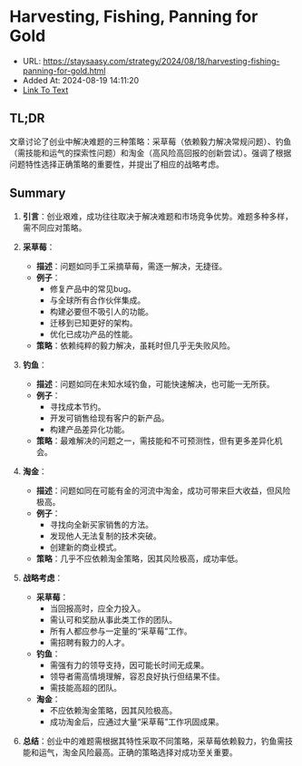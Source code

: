 # Harvesting, Fishing, Panning for Gold
- URL: https://staysaasy.com/strategy/2024/08/18/harvesting-fishing-panning-for-gold.html
- Added At: 2024-08-19 14:11:20
- [Link To Text](2024-08-19-harvesting,-fishing,-panning-for-gold_raw.md)

## TL;DR
文章讨论了创业中解决难题的三种策略：采草莓（依赖毅力解决常规问题）、钓鱼（需技能和运气的探索性问题）和淘金（高风险高回报的创新尝试）。强调了根据问题特性选择正确策略的重要性，并提出了相应的战略考虑。

## Summary
1. **引言**：创业艰难，成功往往取决于解决难题和市场竞争优势。难题多种多样，需不同应对策略。

2. **采草莓**：
   - **描述**：问题如同手工采摘草莓，需逐一解决，无捷径。
   - **例子**：
     - 修复产品中的常见bug。
     - 与全球所有合作伙伴集成。
     - 构建必要但不吸引人的功能。
     - 迁移到已知更好的架构。
     - 优化已成功产品的性能。
   - **策略**：依赖纯粹的毅力解决，虽耗时但几乎无失败风险。

3. **钓鱼**：
   - **描述**：问题如同在未知水域钓鱼，可能快速解决，也可能一无所获。
   - **例子**：
     - 寻找成本节约。
     - 开发可销售给现有客户的新产品。
     - 构建产品差异化功能。
   - **策略**：最难解决的问题之一，需技能和不可预测性，但有更多差异化机会。

4. **淘金**：
   - **描述**：问题如同在可能有金的河流中淘金，成功可带来巨大收益，但风险极高。
   - **例子**：
     - 寻找向全新买家销售的方法。
     - 发现他人无法复制的技术突破。
     - 创建新的商业模式。
   - **策略**：几乎不应依赖淘金策略，因其风险极高，成功率低。

5. **战略考虑**：
   - **采草莓**：
     - 当回报高时，应全力投入。
     - 需认可和奖励从事此类工作的团队。
     - 所有人都应参与一定量的“采草莓”工作。
     - 需招聘有毅力的人才。
   - **钓鱼**：
     - 需强有力的领导支持，因可能长时间无成果。
     - 领导者需高情境理解，容忍良好执行但结果不佳。
     - 需技能高超的团队。
   - **淘金**：
     - 不应依赖淘金策略，因其风险极高。
     - 成功淘金后，应通过大量“采草莓”工作巩固成果。

6. **总结**：创业中的难题需根据其特性采取不同策略，采草莓依赖毅力，钓鱼需技能和运气，淘金风险最高。正确的策略选择对成功至关重要。

